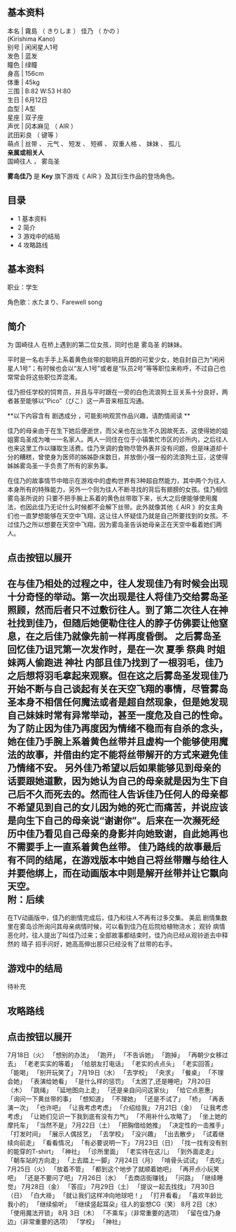 **基本资料**  
---  
本名  |  霧島  （  きりしま  ）  佳乃  （  かの  ）    
(Kirishima Kano)  
别号  |  闲闲星人1号   
发色  |  蓝发   
瞳色  |  绿瞳   
身高  |  156cm   
体重  |  45kg   
三围  |  B:82 W:53 H:80   
生日  |  6月12日   
血型  |  A型   
星座  |  双子座   
声优  |  冈本麻见  （  AIR  ）   
武田彩良  （  键等  ）  
萌点  |  丝带  、  元气  、  短发  、  短裤  、  双重人格  、  妹妹  、  孤儿   
**亲属或相关人**  
国崎往人  ，  雾岛圣  
  
**雾岛佳乃** 是 **Key** 旗下游戏《  AIR  》及其衍生作品的登场角色。

##  目录

  * 1  基本资料 
  * 2  简介 
  * 3  游戏中的结局 
  * 4  攻略路线 

##  基本资料

职业：学生

角色歌：水たまり、Farewell song

##  简介

为  国崎往人  在桥上遇到的第二位女孩，同时也是  雾岛圣  的妹妹。

平时是一名右手手上系着黄色丝带的聪明且开朗的可爱少女，她自封自己为“闲闲星人1号”；有时候也会以“友人1号”或者是“队员2号”等等职位来称呼，不过自己也常常会将这些职位弄混淆。

佳乃担任学校的饲育员，并且与平时跟在一旁的白色流浪狗土豆关系十分良好，两者甚至能够以“Pico”（ぴこ）这一声音来相互沟通。

**以下内容含有 剧透成分  ，可能影响观赏作品兴趣，请酌情阅读 **

佳乃的母亲由于在生下她后便逝世，而父亲也在出生不久因故死去，这使得她的姐姐雾岛圣成为唯一一名家人。两人一同住在位于小镇繁忙市区的诊所内，之后往人也来这里工作以赚取生活费。佳乃烹调的食物尽管外表并没有问题，但是味道却十分的糟糕，曾使身为医师的姊姊卧床数日，并放倒小强一般的流浪狗土豆，这使得姊姊雾岛圣一手负责了所有的家务事。

在佳乃的故事情节中暗示在游戏中的虚构世界有3种超自然能力，其中两个为往人本身所有的特殊能力，另外一个则为往人不断寻找的背后有翅膀的女孩。佳乃相信
雾岛圣所说的  只要不把手腕上系着的黄色丝带取下来，长大之后便能够使用魔法，也因此佳乃无论什么时候都不会解下丝带。此外就像其他《  AIR
》的女主角们也一直梦想能够在天空中飞翔，这让往人怀疑佳乃就是自己所要找到的女孩。不过佳乃之所以想要在天空中飞翔，因为雾岛圣告诉她母亲正在天空中看着她们两人。

点击按钮以展开  
---  
在与佳乃相处的过程之中，往人发现佳乃有时候会出现十分奇怪的举动。第一次出现是往人将佳乃交给雾岛圣照顾，然而后者只不过敷衍往人。到了第二次往人在神社找到佳乃，但随后她便勒住往人的脖子仿佛要让他窒息，在之后佳乃就像先前一样再度昏倒。
之后雾岛圣回忆佳乃诅咒第一次发作时，是在一次  夏季  祭典  时姐妹两人偷跑进  神社
内部且佳乃找到了一根羽毛，佳乃之后想将羽毛拿起来观察。但在这之后雾岛圣发现佳乃开始不断与自己谈起有关在天空飞翔的事情，尽管雾岛圣本身不相信任何魔法或者是超自然现象，但是她发现自己妹妹时常有异常举动，甚至一度危及自己的性命。为了防止因为佳乃再度因为情绪不稳而有自杀的念头，她在佳乃手腕上系着黄色丝带并且虚构一个能够使用魔法的故事，并借由约定不能将丝带解开的方式来避免佳乃情绪不安。
另外佳乃希望以后如果能够见到母亲的话要跟她道歉，因为她认为自己的母亲就是因为生下自己后不久而死去的。然而往人告诉佳乃任何人的母亲都不希望见到自己的女儿因为她的死亡而痛苦，并说应该是向生下自己的母亲说“谢谢你”。后来在一次濒死经历中佳乃看见自己母亲的身影并向她致谢，自此她再也不需要手上一直系着黄色丝带。
佳乃路线的故事最后有不同的结尾，在游戏版本中她自己将丝带赠与给往人并要他绑上，而在动画版本中则是解开丝带并让它飘向天空。  
附：后续  
---  
在TV动画版中，佳乃的剧情完成后，佳乃和往人不再有过多交集。  美凪  剧情集数里在雾岛诊所询问其母亲病情时候，可以看到佳乃在后院给植物浇水；  观铃
病情恶化时，往人提出了叫佳乃过来；全部故事都结束时，佳乃向已经从观铃逝去中释然的  晴子  招手问好，她高高伸出那只已经没有了丝带的右手。  
  
##  游戏中的结局

待补充

##  攻略路线

点击按钮以展开  
---  
7月18日（火）  「想别的办法」  「跑开」  「不告诉她」  「跑掉」  「再朝少女移过去」  「老老实实的等着」  「给朋友打电话」
「老实的点点头」  「老实回答」  「能喝」  「别开玩笑了」  7月19日（水）  「去学校」  「央求」  「餐桌」  「不理会她」  「表演给她看」
「是什么样的惩罚」  「太困了,还是睡吧」  7月20日（木）  「跳绳」  「延地图向上走」  「还是亲自问问这家伙」  「给它点恩惠」
「询问一下黄丝带的事」  「想知道」  「不理她」  「还是不试了」  「桥」  「再表演一次」  「也许吧」  「让我考虑考虑」  「介绍给我」
7月21日（金）  「让我考虑考虑」  「让她们见识一下我到底有没有力气」  「不用补什么攻略了」  「坐上她的摩托车」  「当然不是」  7月22日（土）
「把胸借给她推」  「决定性的一击推手」  「打发时间」  「展示人偶技艺」  「去学校」  「没兴趣」  「出去散步」  「试着继续向前走」
「看看情况」  「有必要说明一下」  7月23日（日）  「找一找有没有别的能穿的T-shirt」  「神社」  「诊所里面」  「老实待在这儿」
「到外面走走」  「朝车站的方向走」  「上去踏上一脚」  7月24日（月）  「啃骨头试试」  「去吃」  7月25日（火）  「放着不管」
「都到这个地步了就顺着她吧」  「再开点小玩笑吧」  「还是不要问了吧」  7月26日（水）  「去商店街赚钱」  「问路」  「继续睡觉」
7月28日（金） 「答应」  7月29日（土） 「提议一起去找找」  7月30日（日） 「白大褂」  「就让我们这样冲向地球吧！」  「打开看看」
「喜欢年龄比我小的」  「继续偷听」  「继续竖起耳朵」往人的妄想CG（笑）  8月 2日（水） 「使用魔法开锁」  8月 3日（木）
「不乘车」（非常重要的选项）  「留在佳乃身边」（非常重要的选项）  「学校」  「神社」

